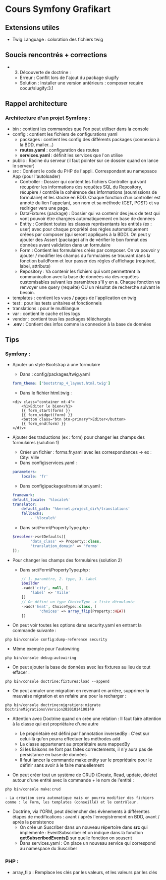 # Cours Symfony Grafikart

## Extensions utiles
- Twig Language : coloration des fichiers twig

## Soucis rencontrés + corrections
- 3. Découverte de doctrine : 
    - Erreur : Conflit lors de l'ajout du package slugify
    - Solution : Installer une version antérieurs : composer require cocur/slugify:3.1

## Rappel architecture
### Architecture d'un projet Symfony :
- bin : contient les commandes que l'on peut utiliser dans la console
- config : contient les fichiers de configurations yaml
    - packages : contient les config des différents packages (connexion à la BDD, mailer...)
    - __routes.yaml__ : configuration des routes
    - __services.yaml__ : définit les services que l'on utilise
- public : Racine du serveur (il faut pointer sur ce dossier quand on lance le serveur)
- src : Contient le code du PHP de l'appli. Correspondant au namepsace App (pour l'autoloader)
    - Controller : Dossier qui content les fichiers Controller qui vont récupérer les informations des requêtes SQL du Repository, récupère / contrôle la cohérence des informations (soumissions de formulaire) et les stocke en BDD. Chaque fonction d'un controller est annoté du lien l'appelant, son nom et sa méthode (GET, POST) et va rediriger vers une page.
    - DataFixtures (package) : Dossier qui va contenir des jeux de test qui vont pouvoir être chargées automatiquement en base de données
    - Entity : Contient toutes les classes représentants les entités (ex : user) avec pour chaque propriété des règles automatiquement créées par composer (qui seront appliqués à la BDD). On peut y ajouter des Assert (package) afin de vérifier le bon format des données avant validation dans un formulaire
    - Form : Contient les formulaires créés par composer. On va pouvoir y ajouter / modifier les champs du formulaires se trouvant dans la fonction buildForm et leur passer des règles d'affichage (required, label, attributs)
    - Repository : Va contenir les fichiers qui vont permettrent la communication avec la base de données via des requêtes customisables suivant les paramètres s'il y en a. Chaque fonction va renvoyer une query (requête) OU un résultat de recherche suivant le besoin.
- templates : contient les vues / pages de l'application en twig
- test : pour les tests unitaires et fonctionnels
- translations : pour le multilangue
- var : contient le cache et les logs
- vendor : contient tous les packages téléchargés
- __.env__ : Contient des infos comme la connexion à la base de données


## Tips
### Symfony :
- Ajouter un style Bootstrap à une formulaire
    - Dans : config/packages/twig.yaml
    ```yaml
    form_theme: ['bootstrap_4_layout.html.twig']
    ```
    - Dans le fichier html.twig :
    ````twig
    <div class="container mt-4">
        <h1>Editer le bien</h1>
        {{ form_start(form) }}
        {{ form_widget(form) }}
        <button class="btn btn-primary">Editer</button>
        {{ form_end(form) }}
    </div>
    ````

- Ajouter des traductions (ex : form) pour changer les champs des formulaires (solution 1)
    - Créer un fichier : forms.fr.yaml avec les correspondances -> ex : City: Ville
    - Dans config\services.yaml : 
    ```yaml
    parameters:
        locale: 'fr'
    ```
    - Dans config\packages\translation.yaml :
    ```yaml
    framework:
    default_locale: '%locale%'
    translator:
        default_path: '%kernel.project_dir%/translations'
        fallbacks:
            - '%locale%'
    ```
    - Dans src\Form\PropertyType.php : 
    ```php
    $resolver->setDefaults([
            'data_class' => Property::class,
            'translation_domain' => 'forms'
    ]);
    ```

- Pour changer les champs des formulaires (solution 2)
    - Dans src\Form\PropertyType.php :
    ```php
        // 1. paramètre, 2. type, 3. label
        $builder
        ->add('city', null, [
            'label' => 'Ville'
        ])
        // On défini un type ChoiceType -> liste déroulante
        ->add('heat', ChoiceType::class, [
                'choices' => array_flip(Property::HEAT)
        ])
    ```
- On peut voir toutes les options dans security.yaml en entrant la commande suivante :
```
php bin/console config:dump-reference security
```
- Même exemple pour l'autowiring
```
php bin/console debug:autowiring
```

- On peut ajouter la base de données avec les fixtures au lieu de tout effacer :
```
php bin/console doctrine:fixtures:load --append
```

- On peut annuler une migration en revenant en arrière, supprimer la mauvaise migration et en refaire une pour la recharger :
```
php bin/console doctrine:migrations:migrate DoctrineMigrations\Version20201014100149
```

- Attention avec Doctrine quand on crée une relation : Il faut faire attention à la classe qui est propriétaire d'une autre
    - Le propriétaire est défini par l'annotation inversedBy : C'est sur celui-là qu'on pourra effectuer les méthodes add
    - La classe appartenant au propriétaire aura mappedBy
    - Si les liaisons ne font pas faites correctements, il n'y aura pas de persistance en base de données
    - Il faut lancer la commande make:entity sur le propriétaire pour le définir sans avoir à le faire manuellement

- On peut créer tout un système de CRUD (Create, Read, update, delete) autour d'une entité avec la commande + le nom de l'entité :
```
php bin/console make:crud
```
    - La création sera automatique mais on pourra modifier des fichiers comme : le Form, les templates (conseillé) et le contrôleur.
  
- Doctrine, via l'ORM, peut déclencher des évènements à différentes étapes de modifications : avant / après l'enregistrement en BDD, avant / après la persistence
  - On crée un Suscriber dans un nouveau répertoire dans **src** qui implémente : EventSubscriber et on indique dans la fonction **getSubscribedEvents()** sur quelle fonction on souscrit
  - Dans services.yaml : On place un nouveau service qui correspond au namespace du Suscriber


### PHP :
- array_flip : Remplace les clés par les valeurs, et les valeurs par les clés

